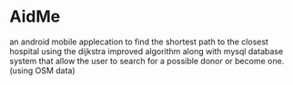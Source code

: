 # AidMe
an android mobile applecation to find the shortest path to the closest hospital using the dijkstra improved algorithm along with mysql database system that allow the user to search for a possible donor or become one. (using OSM data)

